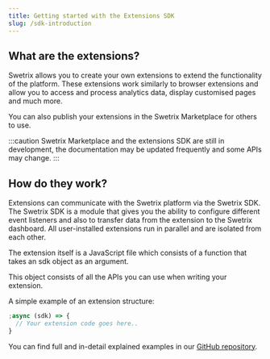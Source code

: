 ```yaml
---
title: Getting started with the Extensions SDK
slug: /sdk-introduction
---
```


## What are the extensions?

Swetrix allows you to create your own extensions to extend the functionality of the platform.
These extensions work similarly to browser extensions and allow you to access and process analytics data, display customised pages and much more.

You can also publish your extensions in the Swetrix Marketplace for others to use.

:::caution
Swetrix Marketplace and the extensions SDK are still in development, the documentation may be updated frequently and some APIs may change.
:::

## How do they work?

Extensions can communicate with the Swetrix platform via the Swetrix SDK.
The Swetrix SDK is a module that gives you the ability to configure different event listeners and also to transfer data from the extension to the Swetrix dashboard.
All user-installed extensions run in parallel and are isolated from each other.

The extension itself is a JavaScript file which consists of a function that takes an sdk object as an argument.

This object consists of all the APIs you can use when writing your extension.

A simple example of an extension structure:

```javascript
;async (sdk) => {
  // Your extension code goes here..
}
```

You can find full and in-detail explained examples in our [GitHub repository](https://github.com/Swetrix/extension-examples).
